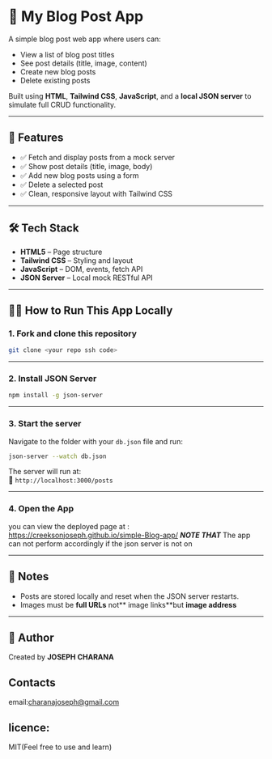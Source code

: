 # 📝 My Blog Post App

A simple blog post web app where users can:
- View a list of blog post titles
- See post details (title, image, content)
- Create new blog posts
- Delete existing posts

Built using **HTML**, **Tailwind CSS**, **JavaScript**, and a **local JSON server** to simulate full CRUD functionality.

---

## 🚀 Features

- ✅ Fetch and display posts from a mock server
- ✅ Show post details (title, image, body)
- ✅ Add new blog posts using a form
- ✅ Delete a selected post
- ✅ Clean, responsive layout with Tailwind CSS

---

## 🛠️ Tech Stack

- **HTML5** – Page structure  
- **Tailwind CSS** – Styling and layout  
- **JavaScript** – DOM, events, fetch API  
- **JSON Server** – Local mock RESTful API  

---

## 🧑‍💻 How to Run This App Locally

### 1. Fork and clone this repository 
```bash
git clone <your repo ssh code> 
```
---

### 2. Install JSON Server
```bash
npm install -g json-server
```
---

### 3. Start the server

Navigate to the folder with your `db.json` file and run:
```bash
json-server --watch db.json
```
The server will run at:  
📡 `http://localhost:3000/posts`

---

### 4. Open the App

you can view the deployed page at : https://creeksonjoseph.github.io/simple-Blog-app/
***NOTE THAT***
The app can not perform accordingly if the json server is not on

---

## 🧠 Notes

- Posts are stored locally and reset when the JSON server restarts.
- Images must be **full URLs** not** image links**but **image address**


---

## 🙌 Author

Created by **JOSEPH CHARANA** 
## Contacts
email:charanajoseph@gmail.com
## licence:
MIT(Feel free to use and learn)

